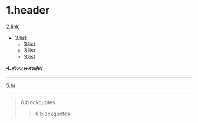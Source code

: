 # 1.header

[2.link](https://www.google.com/)

* 3.list
    * 3.list
    * 3.list
    * 3.list

***4.ตัวหนา+ตัวเอียง***

***
5.hr
***

> 6.blockquotes
>> 6.blockquotes